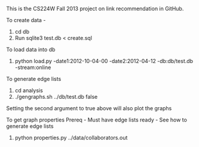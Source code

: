 This is the CS224W Fall 2013 project on link recommendation in GitHub. 

To create data - 
1. cd db
2. Run sqlite3 test.db < create.sql

To load data into db
1. python load.py -date1:2012-10-04-00 -date2:2012-04-12 -db:db/test.db -stream:online

To generate edge lists
1. cd analysis
2. ./gengraphs.sh ../db/test.db false

Setting the second argument to true above will also plot the graphs

To get graph properties
Prereq - Must have edge lists ready - See how to generate edge lists
1. python properties.py ../data/collaborators.out

